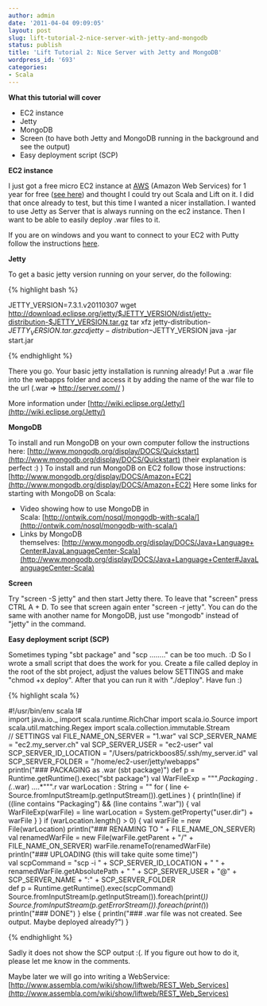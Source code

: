 ```yaml
---
author: admin
date: '2011-04-04 09:09:05'
layout: post
slug: lift-tutorial-2-nice-server-with-jetty-and-mongodb
status: publish
title: 'Lift Tutorial 2: Nice Server with Jetty and MongoDB'
wordpress_id: '693'
categories:
- Scala
---
```


**What this tutorial will cover**

  * EC2 instance
  * Jetty
  * MongoDB
  * Screen (to have both Jetty and MongoDB running in the background and see the output)
  * Easy deployment script (SCP)

**EC2 instance**

I just got a free micro EC2 instance at [AWS](http://aws.amazon.com) (Amazon Web Services) for 1 year for free ([see here](http://aws.amazon.com/free/)) and thought I could try out Scala and Lift on it. I did that once already to test, but this time I wanted a nicer installation. I wanted to use Jetty as Server that is always running on the ec2 instance. Then I want to be able to easily deploy .war files to it.

If you are on windows and you want to connect to your EC2 with Putty follow the instructions [here](http://www.keywordintellect.com/amazon-web-services/managing-an-amazon-ec2-instance-using-putty-ssh/).

**Jetty**

To get a basic jetty version running on your server, do the following: 

{% highlight bash %}

JETTY_VERSION=7.3.1.v20110307
wget http://download.eclipse.org/jetty/$JETTY_VERSION/dist/jetty-distribution-$JETTY_VERSION.tar.gz
tar xfz jetty-distribution-$JETTY_VERSION.tar.gz
cd jetty-distribution-$JETTY_VERSION
java -jar start.jar

{% endhighlight %}

There you go. Your basic jetty installation is running already! Put a .war file into the webapps folder and access it by adding the name of the war file to the url (.war => http://server.com// )

More information under [http://wiki.eclipse.org/Jetty/](http://wiki.eclipse.org/Jetty/)

**MongoDB**

To install and run MongoDB on your own computer follow the instructions here: [http://www.mongodb.org/display/DOCS/Quickstart](http://www.mongodb.org/display/DOCS/Quickstart) (their explanation is perfect :) ) To install and run MongoDB on EC2 follow those instructions: [http://www.mongodb.org/display/DOCS/Amazon+EC2](http://www.mongodb.org/display/DOCS/Amazon+EC2) Here some links for starting with MongoDB on Scala: 

  * Video showing how to use MongoDB in Scala: [http://ontwik.com/nosql/mongodb-with-scala/](http://ontwik.com/nosql/mongodb-with-scala/)
  * Links by MongoDB themselves: [http://www.mongodb.org/display/DOCS/Java+Language+Center#JavaLanguageCenter-Scala](http://www.mongodb.org/display/DOCS/Java+Language+Center#JavaLanguageCenter-Scala)


**Screen**

Try "screen -S jetty" and then start Jetty there. To leave that "screen" press CTRL A + D. To see that screen again enter "screen -r jetty". You can do the same with another name for MongoDB, just use "mongodb" instead of "jetty" in the command.  

**Easy deployment script (SCP)**

Sometimes typing "sbt package" and "scp ........" can be too much. :D So I wrote a small script that does the work for you. Create a file called deploy in the root of the sbt project, adjust the values below SETTINGS and make "chmod +x deploy". After that you can run it with "./deploy". Have fun :) 

{% highlight scala %}

#!/usr/bin/env scala
!#  
import java.io._
import scala.runtime.RichChar
import scala.io.Source
import scala.util.matching.Regex
import scala.collection.immutable.Stream  
// SETTINGS
val FILE_NAME_ON_SERVER = "1.war"
val SCP_SERVER_NAME = "ec2.my_server.ch"
val SCP_SERVER_USER = "ec2-user"
val SCP_SERVER_ID_LOCATION = "/Users/patrickboos85/.ssh/my_server.id"
val SCP_SERVER_FOLDER = "/home/ec2-user/jetty/webapps"  
println("### PACKAGING as .war (sbt package)")
def p = Runtime.getRuntime().exec("sbt package")
val WarFileExp = """.*Packaging \.(.*\.war) \.\.\..*""".r
var warLocation : String = ""
for (
    line <- Source.fromInputStream(p.getInputStream()).getLines
) {
    println(line)
    if ((line contains "Packaging") && (line contains ".war")) {
        val WarFileExp(warFile) = line
        warLocation = System.getProperty("user.dir") + warFile
    }
}
if (warLocation.length() > 0) {
    val warFile = new File(warLocation)
    println("### RENAMING TO " + FILE_NAME_ON_SERVER)
    val renamedWarFile = new File(warFile.getParent + "/" + FILE_NAME_ON_SERVER)
    warFile.renameTo(renamedWarFile)  
    println("### UPLOADING (this will take quite some time)")  
    val scpCommand = "scp -i " + SCP_SERVER_ID_LOCATION + " " + renamedWarFile.getAbsolutePath + " " + SCP_SERVER_USER + "@" + SCP_SERVER_NAME + ":" + SCP_SERVER_FOLDER  
    def p = Runtime.getRuntime().exec(scpCommand)  
    Source.fromInputStream(p.getInputStream()).foreach(print(_))
    Source.fromInputStream(p.getErrorStream()).foreach(print(_))  
    println("### DONE")
} else {
    println("### .war file was not created. See output. Maybe deployed already?")
}

{% endhighlight %}

Sadly it does not show the SCP output :(. If you figure out how to do it,
please let me know in the comments.

  
Maybe later we will go into writing a WebService: [http://www.assembla.com/wiki/show/liftweb/REST_Web_Services](http://www.assembla.com/wiki/show/liftweb/REST_Web_Services)

